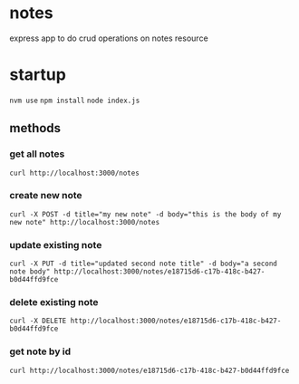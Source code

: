 
# notes
express app to do crud operations on notes resource


# startup
`nvm use`
`npm install`
`node index.js`


## methods

### get all notes
`curl http://localhost:3000/notes`

### create new note
`curl -X POST -d title="my new note" -d body="this is the body of my new note" http://localhost:3000/notes`

### update existing note
`curl -X PUT -d title="updated second note title" -d body="a second note body" http://localhost:3000/notes/e18715d6-c17b-418c-b427-b0d44ffd9fce`

### delete existing note
`curl -X DELETE http://localhost:3000/notes/e18715d6-c17b-418c-b427-b0d44ffd9fce`

### get note by id
`curl http://localhost:3000/notes/e18715d6-c17b-418c-b427-b0d44ffd9fce`
